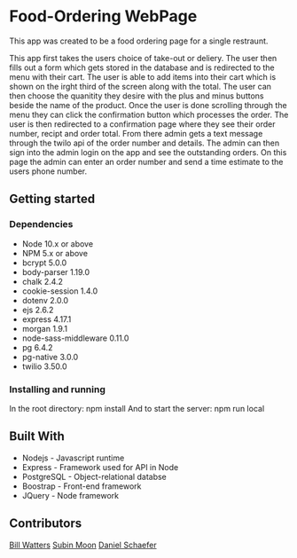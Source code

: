 # Food-Ordering WebPage 
This app was created to be a food ordering page for a single restraunt.  

This app first takes the users choice of take-out or deliery. The user then fills out a form which gets stored in the database and is redirected to the menu with their cart. 
The user is able to add items into their cart which is shown on the irght third of the screen along with the total. The user can then choose the quanitity they desire with 
the plus and minus buttons beside the name of the product. Once the user is done scrolling through the menu they can click the confirmation button which processes the order. 
The user is then redirected to a confirmation page where they see their order number, recipt and order total. From there admin gets a text message through the twilo api of 
the order number and details. The admin can then sign into the admin login on the app and see the outstanding orders. On this page the admin can enter an order number and
send a time estimate to the users phone number.

## Getting started 

### Dependencies
- Node 10.x or above
- NPM 5.x or above
- bcrypt 5.0.0
- body-parser 1.19.0
- chalk 2.4.2
- cookie-session 1.4.0
- dotenv 2.0.0
- ejs 2.6.2
- express 4.17.1
- morgan 1.9.1
- node-sass-middleware 0.11.0
- pg 6.4.2
- pg-native 3.0.0
- twilio 3.50.0
 
### Installing and running 
In the root directory:
    npm install
And to start the server: 
    npm run local 


## Built With 
- Nodejs - Javascript runtime 
- Express - Framework used for API in Node 
- PostgreSQL - Object-relational databse 
- Boostrap - Front-end framework  
- JQuery - Node framework

## Contributors 
[Bill Watters](https://github.com/WattersIV) 
[Subin Moon](https://github.com/jesssubin) 
[Daniel Schaefer](https://github.com/danny0817)
